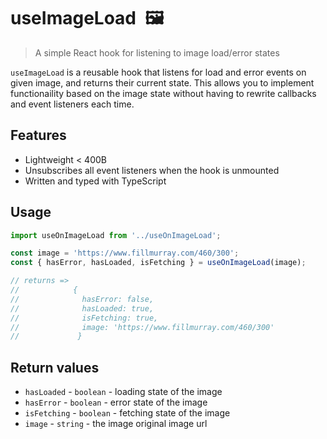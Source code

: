 # useImageLoad 🖼

> A simple React hook for listening to image load/error states

`useImageLoad` is a reusable hook that listens for load and error events on given image, and returns their current state. This allows you to implement functionaility based on the image state without having to rewrite callbacks and event listeners each time.

## Features

- Lightweight < 400B
- Unsubscribes all event listeners when the hook is unmounted
- Written and typed with TypeScript

## Usage

```js
import useOnImageLoad from '../useOnImageLoad';

const image = 'https://www.fillmurray.com/460/300';
const { hasError, hasLoaded, isFetching } = useOnImageLoad(image);

// returns =>
//            {
//              hasError: false,
//              hasLoaded: true,
//              isFetching: true,
//              image: 'https://www.fillmurray.com/460/300'
//             }
```

## Return values

- `hasLoaded` - `boolean` - loading state of the image
- `hasError` - `boolean` - error state of the image
- `isFetching` - `boolean` - fetching state of the image
- `image` - `string` - the image original image url
